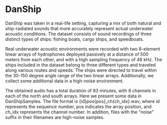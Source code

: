 # DanShip
DanShip was taken in a real-life setting, capturing a mix of both natural and ship-radiated sounds that more accurately represent actual underwater acoustic conditions. The dataset consists of sound recordings of three distinct types of ships: fishing boats, cargo ships, and speedboats. 

Real underwater acoustic environments were recorded with two 8-element linear arrays of hydrophones deployed passively at a distance of 500 meters from each other, and with a high sampling frequency of 48 kHz. The ships included in the dataset belong to three different types and traveled along various routes and speeds. The ships were directed to travel within the 30-150 degree angle range of the two linear arrays. Additionally, we collect some additional data in a high-noise environment.

The obtained audio has a total duration of 83 minutes, with 8 channels in each of the north and south arrays. Here we present some data in DanShipSamples. The file format is {id}_pos_{pos}_ch{ch_idx}.wav, where id represents the sequence number, pos indicates the array position, and ch_idx represents the channel number. In addition, files with the "noise" suffix in their filenames are high-noise samples.
